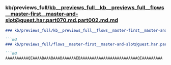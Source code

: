 ### kb/previews_full/kb__previews_full__kb__previews_full__flows__master-first__master-and-slot@guest.har.part070.md.part002.md.md

```md
### kb/previews_full/kb__previews_full__flows__master-first__master-and-slot@guest.har.part070.md.part002.md

```md
### kb/previews_full/flows__master-first__master-and-slot@guest.har.part070.md (part 002)

```md
AAAAAAAAAAQEAAAABAAABAAABAAAAAAEBAAAAAAAAAAAAAAAAAAAAAAAAAQEAAAAAAAAA
```

```

```

```
